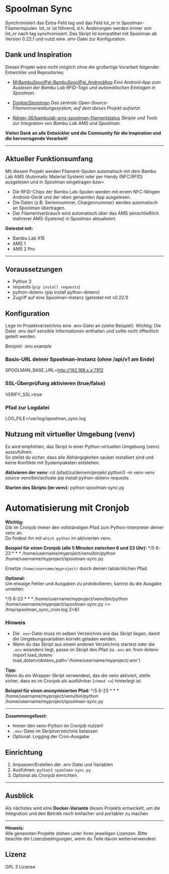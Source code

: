 # Spoolman Sync

Synchronisiert das Extra-Feld tag und das Feld lot_nr in Spoolman-Filamentspulen.
lot_nr ist führend, d.h. Änderungen werden immer von lot_nr nach tag synchronisiert.
Das Skript ist kompatibel mit Spoolman ab Version 0.22.1 und nutzt eine .env-Datei zur Konfiguration.

## Dank und Inspiration

Dieses Projekt wäre nicht möglich ohne die großartige Vorarbeit folgender Entwickler und Repositories:

- [MrBambuSpoolPal-BambuSpoolPal_AndroidApp](https://github.com/MrBambuSpoolPal/MrBambuSpoolPal-BambuSpoolPal_AndroidApp)
  *Eine Android-App zum Auslesen der Bambu Lab RFID-Tags und automatischen Eintragen in Spoolman.*

- [Donkie/Spoolman](https://github.com/Donkie/Spoolman)
  *Das zentrale Open-Source-Filamentverwaltungssystem, auf dem dieses Projekt aufsetzt.*

- [Rdiger-36/bambulab-ams-spoolman-filamentstatus](https://github.com/Rdiger-36/bambulab-ams-spoolman-filamentstatus)
  *Skripte und Tools zur Integration von Bambu Lab AMS und Spoolman.*

**Vielen Dank an alle Entwickler und die Community für die Inspiration und die hervorragende Vorarbeit!**

---

## Aktueller Funktionsumfang

Mit diesem Projekt werden Filament-Spulen automatisch mit dem Bambu Lab AMS (Automatic Material System) oder per Handy (NFC/RFID) ausgelesen und in Spoolman eingetragen bzw>

- Die RFID-Chips der Bambu Lab-Spulen werden mit einem NFC-fähigen Android-Gerät und der oben genannten App ausgelesen.
- Die Daten (z.B. Seriennummer, Chargennummer) werden automatisch an Spoolman übertragen.
- Der Filamentverbrauch wird automatisch über das AMS (einschließlich mehrerer AMS-Systeme) in Spoolman aktualisiert.

**Getestet mit:**
- Bambu Lab X1E
- AMS 1
- AMS 2 Pro

---

## Voraussetzungen

- Python 3
- requests (`pip install requests`)
- python-dotenv (pip install python-dotenv)
- Zugriff auf eine Spoolman-Instanz (getestet mit v0.22.1)

## Konfiguration

Lege im Projektverzeichnis eine .env-Datei an (siehe Beispiel).
Wichtig: Die Datei .env darf sensible Informationen enthalten und sollte nicht öffentlich geteilt werden.

Beispiel: .env.example

### Basis-URL deiner Spoolman-Instanz (ohne /api/v1 am Ende)
SPOOLMAN_BASE_URL=http://192.168.x.x:7912

### SSL-Überprüfung aktivieren (true/false)
VERIFY_SSL=true

### Pfad zur Logdatei
LOG_FILE=/var/log/spoolman_sync.log

## Nutzung mit virtueller Umgebung (venv)

Es wird empfohlen, das Skript in einer Python-virtuellen Umgebung (venv) auszuführen.  
So stellst du sicher, dass alle Abhängigkeiten sauber installiert sind und keine Konflikte mit Systempaketen entstehen.

**Aktivieren der venv:**
cd /pfad/zu/deinem/projekt
python3 -m venv venv
source venv/bin/activate
pip install python-dotenv requests

**Starten des Skripts (im venv):**
python spoolman-sync.py

# Automatisierung mit Cronjob

**Wichtig:**  
Gib im Cronjob immer den vollständigen Pfad zum Python-Interpreter deiner venv an.  
Du findest ihn mit `which python` im aktivierten venv.

**Beispiel für einen Cronjob (alle 5 Minuten zwischen 6 und 23 Uhr):**
*/5 6-23 * * * /home/username/myproject/venv/bin/python /home/username/myproject/spoolman-sync.py

Ersetze `/home/username/myproject/` durch deinen tatsächlichen Pfad.

**Optional:**  
Um etwaige Fehler und Ausgaben zu protokollieren, kannst du die Ausgabe umleiten:

*/5 6-23 * * * /home/username/myproject/venv/bin/python /home/username/myproject/spoolman-sync.py >> /tmp/spoolman_sync_cron.log 2>&1

### Hinweis

- Die `.env`-Datei muss im selben Verzeichnis wie das Skript liegen, damit die Umgebungsvariablen korrekt geladen werden.
- Wenn du das Skript aus einem anderen Verzeichnis startest oder die `.env` woanders liegt, passe im Skript den Pfad zu `.env` an:
from dotenv import load_dotenv
load_dotenv(dotenv_path='/home/username/myproject/.env')

**Tipp:**  
Wenn du ein Wrapper-Skript verwendest, das die venv aktiviert, stelle sicher, dass es im Cronjob als ausführbar (`chmod +x`) hinterlegt ist.

**Beispiel für einen anonymisierten Pfad:**
*/5 6-23 * * * /home/username/myproject/venv/bin/python /home/username/myproject/spoolman-sync.py

---

**Zusammengefasst:**
- Immer den venv-Python im Cronjob nutzen!
- `.env`-Datei im Skriptverzeichnis belassen
- Optional: Logging der Cron-Ausgabe

## Einrichtung

1. Anpassen/Erstellen der .env Datei und Variablen
2. Ausführen: `python3 spoolman-sync.py`
3. Optional als Cronjob einrichten.

---

## Ausblick

Als nächstes wird eine **Docker-Variante** dieses Projekts entwickelt, um die Integration und den Betrieb noch einfacher und portabler zu machen.

---

**Hinweis:**  
Alle genannten Projekte stehen unter ihren jeweiligen Lizenzen. Bitte beachte die Lizenzbedingungen, wenn du Teile davon weiterverwendest.


## Lizenz

GPL 3 License

